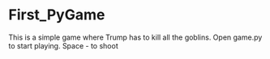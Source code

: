 # First_PyGame
This is a simple game where Trump has to kill all the goblins.  Open game.py to start playing.
Space  - to shoot
